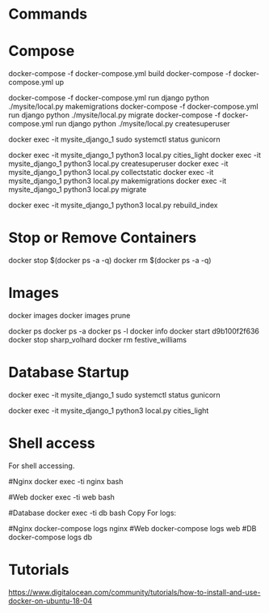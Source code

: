 # Commands

# Compose
docker-compose -f docker-compose.yml build
docker-compose -f docker-compose.yml up

docker-compose -f docker-compose.yml run django python ./mysite/local.py makemigrations
docker-compose -f docker-compose.yml run django python ./mysite/local.py migrate
docker-compose -f docker-compose.yml run django python ./mysite/local.py createsuperuser


docker exec -it mysite_django_1 sudo systemctl status gunicorn

docker exec -it mysite_django_1 python3 local.py cities_light
docker exec -it mysite_django_1 python3 local.py createsuperuser
docker exec -it mysite_django_1 python3 local.py collectstatic
docker exec -it mysite_django_1 python3 local.py makemigrations
docker exec -it mysite_django_1 python3 local.py migrate

docker exec -it mysite_django_1 python3 local.py rebuild_index

# Stop or Remove Containers
docker stop $(docker ps -a -q)
docker rm $(docker ps -a -q)

# Images
docker images
docker images prune


docker ps
docker ps -a
docker ps -l
docker info
docker start d9b100f2f636
docker stop sharp_volhard
docker rm festive_williams


# Database Startup
docker exec -it mysite_django_1 sudo systemctl status gunicorn

docker exec -it mysite_django_1 python3 local.py cities_light


# Shell access
For shell accessing.

#Nginx
docker exec -ti nginx bash

#Web
docker exec -ti web bash

#Database
docker exec -ti db bash
Copy
For logs:

#Nginx
docker-compose logs nginx
#Web
docker-compose logs web
#DB
docker-compose logs db



# Tutorials
https://www.digitalocean.com/community/tutorials/how-to-install-and-use-docker-on-ubuntu-18-04
